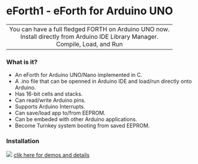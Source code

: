 # eForth1 - eForth for Arduino UNO 

||
|:--:|
|You can have a full fledged FORTH on Arduino UNO now.<br/>Install directly from Arduino IDE Library Manager.<br/>Compile, Load, and Run|

### What is it?

* An eForth for Arduino UNO/Nano implemented in C.
* A .ino file that can be openned in Arduino IDE and load/run directly onto Arduino.
* Has 16-bit cells and stacks.
* Can read/write Arduino pins.
* Supports Arduino Interrupts.
* Can save/load app to/from EEPROM.
* Can be embeded with other Arduino applications.
* Become Turnkey system booting from saved EEPROM.

### Installation

  <span><img src="https://img.youtube.com/vi/gr3OVOcgF4Q/1.jpg"></span> [clik here for demos and details](https://chochain.github.io/eForth1/html/index.html)
